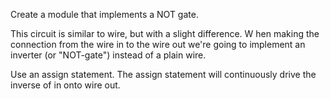 Create a module that implements a NOT gate.

This circuit is similar to wire, but with a slight difference. W
hen making the connection from the wire in to the wire out we're going to implement an inverter (or "NOT-gate") instead of a plain wire.

Use an assign statement.
The assign statement will continuously drive the inverse of in onto wire out.
